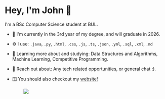 # Hey, I'm John 🎲

I'm a BSc Computer Science student at BUL. 

- 🏢 I'm currently in the 3rd year of my degree, and will graduate in 2026.
- ⚙️ I use: ```.java```, ```.py```, ```.html```, ```.css```, ```.js```, ```.ts```, ```.json```, ```.yml```, ```.sql```, ```.xml```, ```.md```
- 🌱 Learning more about and studying: Data Structures and Algorithms, Machine Learning, Competitive Programming.
- 💬 Reach out about: Any tech related opportunities, or general chat :).

- 🪟 You should also checkout my [website!](https://0x1kero.dev/)
<br><br> ‎ ‎ ‎ ‎  ‎ ‎ ‎ ‎ ‎
![](https://64.media.tumblr.com/147070658f28ddade6fd61796a012b04/tumblr_p8kl4myGyI1u9hf7po1_1280.gif)

